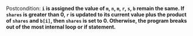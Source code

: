 Postcondition: **`i` is assigned the value of `m`, `n`, `m`, `r`, `s`, `b` remain the same. If `shares` is greater than 0, `r` is updated to its current value plus the product of `shares` and `b[i]`, then `shares` is set to 0. Otherwise, the program breaks out of the most internal loop or if statement.**